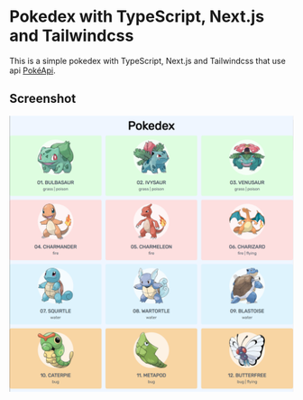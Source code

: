 # Pokedex with TypeScript, Next.js and Tailwindcss

This is a simple pokedex with TypeScript, Next.js and Tailwindcss that use api [PokéApi](https://pokeapi.co/).

## Screenshot

![Pokedex](images/screenshot.png)
